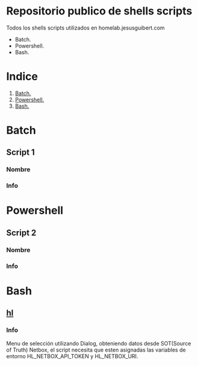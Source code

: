 Repositorio publico de shells scripts
=============
Todos los shells scripts utilizados en homelab.jesusguibert.com
- Batch.
- Powershell.
- Bash.


# Indice
1. [Batch.](#id1)
2. [Powershell.](#id2)
3. [Bash.](#id3)

<div id='id1' />

# Batch

## Script 1

### Nombre
### Info


<div id='id2' />

# Powershell

## Script 2

### Nombre
### Info

<div id='id3' />

# Bash

## [hl](./src/path/hl)

### Info
Menu de selección utilizando Dialog, obteniendo datos desde SOT(Source of Truth) Netbox,
el script necesita que esten asignadas las variables de entorno HL_NETBOX_API_TOKEN y HL_NETBOX_URI.
